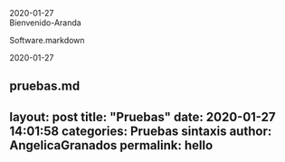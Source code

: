 2020-01-27   
Bienvenido-Aranda

Software.markdown

2020-01-27

pruebas.md
---
layout: post
title:  "Pruebas"
date:   2020-01-27 14:01:58
categories: Pruebas sintaxis
author: AngelicaGranados
permalink: hello
---
